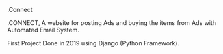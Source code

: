 .Connect 

.CONNECT, A website for posting Ads and buying the items from Ads with Automated Email System.

First Project Done in 2019 using Django (Python Framework).
